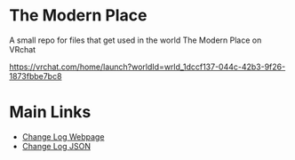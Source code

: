 # The Modern Place
A small repo for files that get used in the world The Modern Place on VRchat

<a href="https://vrchat.com/home/launch?worldId=wrld_1dccf137-044c-42b3-9f26-1873fbbe7bc8">https://vrchat.com/home/launch?worldId=wrld_1dccf137-044c-42b3-9f26-1873fbbe7bc8</a>

# Main Links
- <a href="https://skyfreezer.github.io/TheModernPlace/ChangeLog.html">Change Log Webpage</a>
- <a href="https://skyfreezer.github.io/TheModernPlace/ChangeLog.json">Change Log JSON</a>
